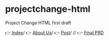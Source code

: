# projectchange-html
Project Change HTML first draft

👉 [Index](https://jaredycw.github.io/projectchange-html/)/
👉 [About Us](https://jaredycw.github.io/projectchange-html/about-us)/
👉 [Post](https://jaredycw.github.io/projectchange-html/the-challenge)/
//
👉 [Final PRD](https://projectchange.hk/)
